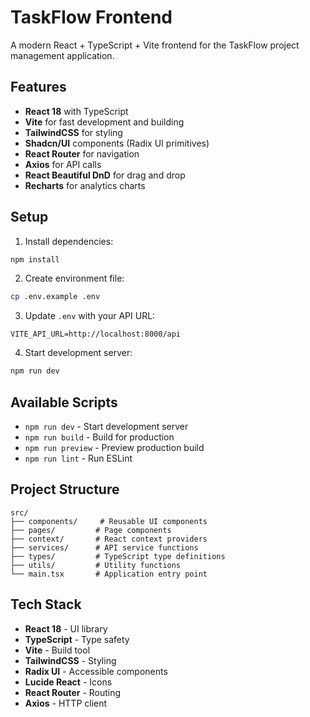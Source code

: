 # TaskFlow Frontend

A modern React + TypeScript + Vite frontend for the TaskFlow project management application.

## Features

- **React 18** with TypeScript
- **Vite** for fast development and building
- **TailwindCSS** for styling
- **Shadcn/UI** components (Radix UI primitives)
- **React Router** for navigation
- **Axios** for API calls
- **React Beautiful DnD** for drag and drop
- **Recharts** for analytics charts

## Setup

1. Install dependencies:
```bash
npm install
```

2. Create environment file:
```bash
cp .env.example .env
```

3. Update `.env` with your API URL:
```
VITE_API_URL=http://localhost:8000/api
```

4. Start development server:
```bash
npm run dev
```

## Available Scripts

- `npm run dev` - Start development server
- `npm run build` - Build for production
- `npm run preview` - Preview production build
- `npm run lint` - Run ESLint

## Project Structure

```
src/
├── components/     # Reusable UI components
├── pages/         # Page components
├── context/       # React context providers
├── services/      # API service functions
├── types/         # TypeScript type definitions
├── utils/         # Utility functions
└── main.tsx       # Application entry point
```

## Tech Stack

- **React 18** - UI library
- **TypeScript** - Type safety
- **Vite** - Build tool
- **TailwindCSS** - Styling
- **Radix UI** - Accessible components
- **Lucide React** - Icons
- **React Router** - Routing
- **Axios** - HTTP client
